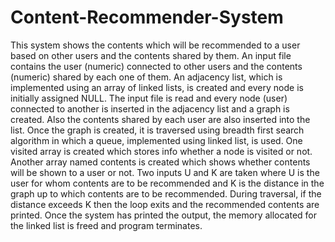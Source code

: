 # Content-Recommender-System 
This system shows the contents which will be recommended to a user based on other users and the contents shared by them.
An input file contains the user (numeric) connected to other users and the contents (numeric) shared by each one of them.
An adjacency list, which is implemented using an array of linked lists, is created and every node is initially assigned NULL.
The input file is read and every node (user) connected to another is inserted in the adjacency list and a graph is created.
Also the contents shared by each user are also inserted into the list.
Once the graph is created, it is traversed using breadth first search algorithm in which a queue, implemented using linked list, is used.
One visited array is created which stores info whether a node is visited or not.  
Another array named contents is created which shows whether contents will be shown to a user or not.
Two inputs U and K are taken where U is the user for whom contents are to be recommended and K is the distance in the graph up to which contents are to be recommended.
During traversal, if the distance exceeds K then the loop exits and the recommended contents are printed.
Once the system has printed the output, the memory allocated for the linked list is freed and program terminates.
